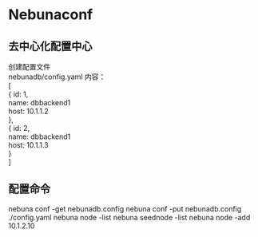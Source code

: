 # Nebunaconf
## 去中心化配置中心
创建配置文件  
nebunadb/config.yaml 内容：  
[  
   { id: 1,  
     name: dbbackend1  
     host: 10.1.1.2  
    },  
   { id: 2,  
     name: dbbackend1  
     host: 10.1.1.3  
    }  
 ]  

## 配置命令
nebuna conf -get nebunadb.config 
nebuna conf -put nebunadb.config ./config.yaml
nebuna node -list
nebuna seednode -list
nebuna node -add 10.1.2.10

